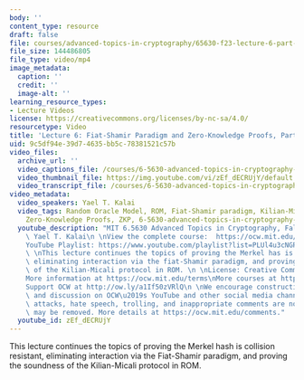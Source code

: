 ```yaml
---
body: ''
content_type: resource
draft: false
file: courses/advanced-topics-in-cryptography/65630-f23-lecture-6-part-2_360p_16_9.mp4
file_size: 144486805
file_type: video/mp4
image_metadata:
  caption: ''
  credit: ''
  image-alt: ''
learning_resource_types:
- Lecture Videos
license: https://creativecommons.org/licenses/by-nc-sa/4.0/
resourcetype: Video
title: 'Lecture 6: Fiat-Shamir Paradigm and Zero-Knowledge Proofs, Part 2'
uid: 9c5df94e-39d7-4635-bb5c-78381521c57b
video_files:
  archive_url: ''
  video_captions_file: /courses/6-5630-advanced-topics-in-cryptography-fall-2023/1X4zMM8XjBZqEcoubtqZz31RDVl3h8AIc_transcript.webvtt
  video_thumbnail_file: https://img.youtube.com/vi/zEf_dECRUjY/default.jpg
  video_transcript_file: /courses/6-5630-advanced-topics-in-cryptography-fall-2023/1X4zMM8XjBZqEcoubtqZz31RDVl3h8AIc_transcript.pdf
video_metadata:
  video_speakers: Yael T. Kalai
  video_tags: Random Oracle Model, ROM, Fiat-Shamir paradigm, Kilian-Micali protocol,
    Zero-Knowledge Proofs, ZKP, 6-5630-advanced-topics-in-cryptography-fall-2023
  youtube_description: "MIT 6.5630 Advanced Topics in Cryptography, Fall 2023\nInstructor:\
    \ Yael T. Kalai\n \nView the complete course:  https://ocw.mit.edu/courses/6-5630-advanced-topics-in-cryptography-fall-2023/\n\
    YouTube Playlist: https://www.youtube.com/playlist?list=PLUl4u3cNGP61EZllk7zwgvPbI4kbnKhWz\n\
    \ \nThis lecture continues the topics of proving the Merkel has is collision resistant,\
    \ eliminating interaction via the fiat-Shamir paradigm, and proving the soundness\
    \ of the Kilian-Micali protocol in ROM. \n \nLicense: Creative Commons BY-NC-SA\n\
    More information at https://ocw.mit.edu/terms\nMore courses at https://ocw.mit.edu\n\
    Support OCW at http://ow.ly/a1If50zVRlQ\n \nWe encourage constructive comments\
    \ and discussion on OCW\u2019s YouTube and other social media channels. Personal\
    \ attacks, hate speech, trolling, and inappropriate comments are not allowed and\
    \ may be removed. More details at https://ocw.mit.edu/comments."
  youtube_id: zEf_dECRUjY
---
```

This lecture continues the topics of proving the Merkel hash is collision resistant, eliminating interaction via the Fiat-Shamir paradigm, and proving the soundness of the Kilian-Micali protocol in ROM.